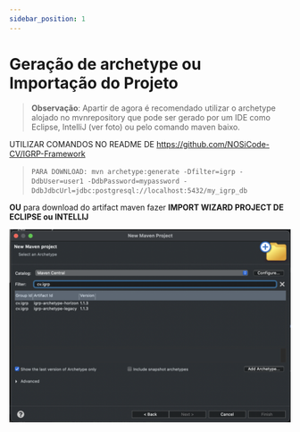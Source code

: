 ```yaml
---
sidebar_position: 1
---
```


#  Geração de archetype ou Importação do Projeto
>**Observação**: Apartir de agora é recomendado utilizar o archetype alojado no mvnrepository que pode ser gerado por um IDE como Eclipse, IntelliJ (ver foto) ou pelo comando maven baixo.

UTILIZAR COMANDOS NO README DE https://github.com/NOSiCode-CV/IGRP-Framework

>`PARA DOWNLOAD: mvn archetype:generate -Dfilter=igrp -DdbUser=user1 -DdbPassword=mypassword -DdbJdbcUrl=jdbc:postgresql://localhost:5432/my_igrp_db`

**OU** para download do artifact maven fazer **IMPORT WIZARD PROJECT DE ECLIPSE ou INTELLIJ**

![alt text](image.png)




